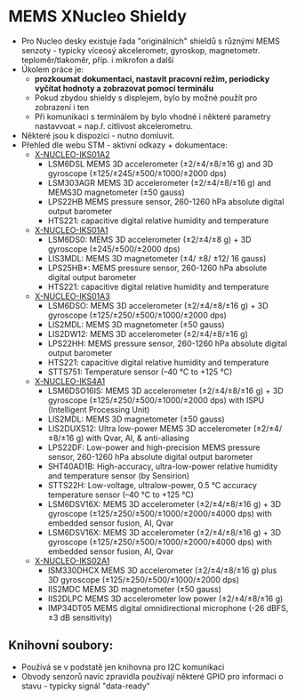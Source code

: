 # MEMS XNucleo Shieldy

* Pro Nucleo desky existuje řada "originálních" shieldů s různými MEMS senzoty - typicky víceosý akcelerometr, gyroskop, magnetometr. teploměr/tlakoměr, příp. i mikrofon a další
* Úkolem práce je:
  * **prozkoumat dokumentaci, nastavit pracovní režim, periodicky vyčítat hodnoty a zobrazovat pomocí terminálu**
  * Pokud zbydou shieldy s displejem, bylo by možné použít pro zobrazení i ten
  * Při komunikaci s terminálem by bylo vhodné i některé parametry nastavvoat = nap.ř. citlivost akcelerometru.
* Některé jsou k dispozici - nutno domluvit.
* Přehled dle webu STM - aktivní odkazy + dokumentace:
  * [X-NUCLEO-IKS01A2](https://www.st.com/en/ecosystems/x-nucleo-iks01a2.html)
    * LSM6DSL MEMS 3D accelerometer (±2/±4/±8/±16 g) and 3D gyroscope (±125/±245/±500/±1000/±2000 dps)
    * LSM303AGR MEMS 3D accelerometer (±2/±4/±8/±16 g) and MEMS3D magnetometer (±50 gauss)
    * LPS22HB MEMS pressure sensor, 260-1260 hPa absolute digital output barometer
    * HTS221: capacitive digital relative humidity and temperature
  * [X-NUCLEO-IKS01A1](https://www.st.com/en/ecosystems/x-nucleo-iks01a1.html)
    * LSM6DS0: MEMS 3D accelerometer (±2/±4/±8 g) + 3D gyroscope (±245/±500/±2000 dps)
    * LIS3MDL: MEMS 3D magnetometer (±4/ ±8/ ±12/ 16 gauss)
    * LPS25HB*: MEMS pressure sensor, 260-1260 hPa absolute digital output barometer
    * HTS221: capacitive digital relative humidity and temperature
  * [X-NUCLEO-IKS01A3](https://www.st.com/en/ecosystems/x-nucleo-iks01a3.html)
    * LSM6DSO: MEMS 3D accelerometer (±2/±4/±8/±16 g) + 3D gyroscope (±125/±250/±500/±1000/±2000 dps)
    * LIS2MDL: MEMS 3D magnetometer (±50 gauss)
    * LIS2DW12: MEMS 3D accelerometer (±2/±4/±8/±16 g)
    * LPS22HH: MEMS pressure sensor, 260-1260 hPa absolute digital output barometer
    * HTS221: capacitive digital relative humidity and temperature
    * STTS751: Temperature sensor (–40 °C to +125 °C)
  * [X-NUCLEO-IKS4A1](https://www.st.com/en/ecosystems/x-nucleo-iks4a1.html)
    * LSM6DSO16IS: MEMS 3D accelerometer (±2/±4/±8/±16 g) + 3D gyroscope (±125/±250/±500/±1000/±2000 dps) with ISPU (Intelligent Processing Unit)
    * LIS2MDL: MEMS 3D magnetometer (±50 gauss)
    * LIS2DUXS12: Ultra low-power MEMS 3D accelerometer (±2/±4/±8/±16 g) with Qvar, AI, & anti-aliasing
    * LPS22DF: Low-power and high-precision MEMS pressure sensor, 260-1260 hPa absolute digital output barometer
    * SHT40AD1B: High-accuracy, ultra-low-power relative humidity and temperature sensor (by Sensirion)
    * STTS22H: Low-voltage, ultralow-power, 0.5 °C accuracy temperature sensor (–40 °C to +125 °C)
    * LSM6DSV16X: MEMS 3D accelerometer (±2/±4/±8/±16 g) + 3D gyroscope (±125/±250/±500/±1000/±2000/±4000 dps) with embedded sensor fusion, AI, Qvar
    * LSM6DSV16X: MEMS 3D accelerometer (±2/±4/±8/±16 g) + 3D gyroscope (±125/±250/±500/±1000/±2000/±4000 dps) with embedded sensor fusion, AI, Qvar
  * [X-NUCLEO-IKS02A1](https://www.st.com/en/ecosystems/x-nucleo-iks02a1.html)
    * ISM330DHCX MEMS 3D accelerometer (±2/±4/±8/±16 g) plus 3D gyroscope (±125/±250/±500/±1000/±2000 dps)
    * IIS2MDC MEMS 3D magnetometer (±50 gauss)
    * IIS2DLPC MEMS 3D accelerometer low power (±2/±4/±8/±16 g)
    * IMP34DT05 MEMS digital omnidirectional microphone (-26 dBFS, ±3 dB sensitivity)

## Knihovní soubory:
* Používá se v podstatě jen knihovna pro I2C komunikaci
* Obvody senzorů navíc zpravidla používají některé GPIO pro informaci o stavu - typicky signál "data-ready"
